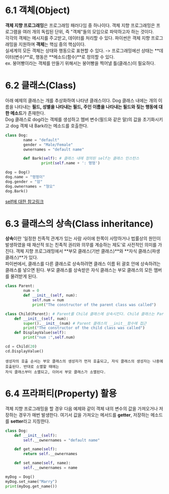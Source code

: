 # 6.1 객체(Object)
**객체 지향 프로그래밍**은 프로그래밍 패러다임 중 하나이다. 객체 지향 프로그래밍은 프로그램을 여러 개의 독립된 단위, 즉 "객체"들의 모임으로 파악하고자 하는 것이다.       
각각의 객체는 메시지를 주고받고, 데이터를 처리할 수 있다. 파이썬은 객체 지향 프로그래밍을 지원하며 **객체**는 핵심 중의 핵심이다.          
실세계의 모든 객체는 상태와 행동으로 표현할 수 있다. -> 프로그래밍에선 상태는 **데이터(변수)**로, 행동은 **메소드(함수)**로 정의할 수 있다.             
ex. 붕어빵이라는 객체를 만들기 위해서는 붕어빵을 찍어낼 틀(클래스)이 필요하다.

# 6.2 클래스(Class)
아래 예제의 클래스는 개를 추상화하여 나타낸 클래스이다. Dog 클래스 내에는 개의 이름을 나타내는 
**필드, 성별을 나타내는 필드, 주인 이름을 나타내는 필드와 짖는 행동에 대한 메소드**가 존재한다.        
Dog 클래스로 dog라는 객체를 생성하고 멤버 변수(필드와 같은 말)의 값을 초기화시키고 dog 객체 내 Bark라는 메소드를 호출한다.        

```py
class Dog:
        name = "default"
        gender = "Male/Female"
        ownernames = "default name"

        def Bark(self): # 클래스 내에 정의된 self는 클래스 인스턴스
                print(self.name + ': 멍멍')

dog = Dog()
dog.name = "멍멍이"
dog.gender = "암"
dog.ownernames = "형오"
dog.Bark()
```
[self에 대한 참고링크](https://wikidocs.net/1742)          

# 6.3 클래스의 상속(Class inheritance)
**상속**이란 '일정한 친족적 관계가 있는 사람 사이에 한쪽이 사망하거나 법률상의 원인이 발생하였을 때 재산적 또는 친족적 권리와 의무를 계승하는 제도'로 사전적인 의미를 가진다.
객체 지향 프로그래밍에서 **부모 클래스(기반 클래스)**와 **자식 클래스(파생 클래스)**가 있다.             
파이썬에서, 클래스를 다른 클래스로 상속하려면 클래스 이름 뒤 괄호 안에 상속하려는 클래스를 넣으면 된다. 
부모 클래스를 상속받은 자식 클래스는 부모 클래스의 모든 멤버를 물려받게 된다.

```py
class Parent:
        num = 0
        def __init__(self, num):
            self.num = num
            print("The constructor of the parent class was called")

class Child(Parent): # Parent를 Child 클래스에 상속시킨다. Child 클래스는 Parent 클래스의 데이터와 메소드를 물려받는다.
    def __init__(self, num):
        super().__init__(num) # Parent 클래스의 __init__함수에 접근
        print("The constructor of the child class was called")
    def DisplayValue(self):
        print("num :",self.num)

cd = Child(20)
cd.DisplayValue()
```
~~~
생성자의 호출 순서는 부모 클래스의 생성자가 먼저 호출되고, 자식 클래스의 생성자는 나중에 호출된다. 반대로 소멸할 때에는
자식 클래스부터 소멸되고, 이어서 부모 클래스가 소멸된다.
~~~

# 6.4 프라퍼티(Property) 활용
객체 지향 프로그래밍을 할 경우 다음 예제와 같이 객체 내의 변수의 값을 가져오거나 저장하는 경우가 매번 발생한다. 여기서 값을 가져오는 메서드를 **getter**,
저장하는 메소드를 **setter**라고 지칭한다.
```py
class Dog:
    def __init__(self):
        self.__ownernames = "default name"

    def get_name(self):
        return self.__ownernames

    def set_name(self, name):
        self.__ownernames = name

myDog = Dog()
myDog.set_name("Marry")
print(myDog.get_name())
```


